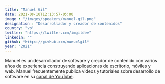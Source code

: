 ```yaml
---
title: "Manuel Gil"
date: 2021-09-10T12:13:57-05:00
image : "/images/speakers/manuel-gil.png"
designation : "Desarrollador y creador de contenidos"
country: "vo"
twitter: "https://twitter.com/imgildev"
linkedin: ""
github: "https://github.com/manuelgil"
year: "2021"
---
```


Manuel es un desarrollador de software y creador de contenido con varios años de experiencia construyendo aplicaciones de escritorio, móviles y web. Manuel frecuentemente publica videos y tutoriales sobre desarrollo de software en su [canal de YouTube](https://www.youtube.com/imgildev).